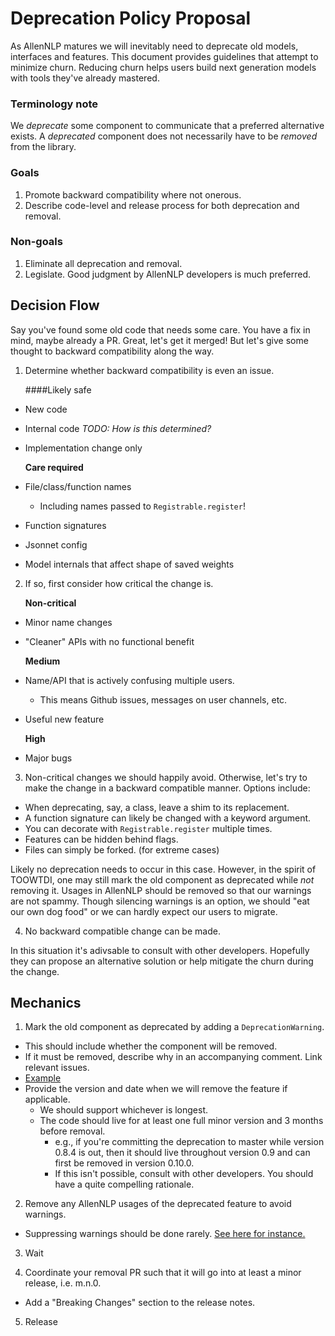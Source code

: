 # Deprecation Policy Proposal

As AllenNLP matures we will inevitably need to deprecate old models, interfaces and features. This document provides guidelines that attempt to minimize churn. Reducing churn helps users build next generation models with tools they've already mastered.

### Terminology note

We _deprecate_ some component to communicate that a preferred alternative exists. A _deprecated_ component does not necessarily have to be _removed_ from the library.

### Goals

1. Promote backward compatibility where not onerous.
2. Describe code-level and release process for both deprecation and removal.

### Non-goals

1. Eliminate all deprecation and removal.
2. Legislate. Good judgment by AllenNLP developers is much preferred.

## Decision Flow

Say you've found some old code that needs some care. You have a fix in mind, maybe already a PR. Great, let's get it merged! But let's give some thought to backward compatibility along the way.

1. Determine whether backward compatibility is even an issue.

    ####Likely safe

  * New code
  * Internal code _TODO: How is this determined?_
  * Implementation change only

    __Care required__

  * File/class/function names
    * Including names passed to `Registrable.register`!
  * Function signatures
  * Jsonnet config
  * Model internals that affect shape of saved weights

2. If so, first consider how critical the change is.

    __Non-critical__

  * Minor name changes
  * "Cleaner" APIs with no functional benefit

    __Medium__

  * Name/API that is actively confusing multiple users.
    * This means Github issues, messages on user channels, etc.
  * Useful new feature

    __High__

  * Major bugs

3. Non-critical changes we should happily avoid. Otherwise, let's try to make the change in a backward compatible manner. Options include:
  * When deprecating, say, a class, leave a shim to its replacement.
  * A function signature can likely be changed with a keyword argument.
  * You can decorate with `Registrable.register` multiple times.
  * Features can be hidden behind flags.
  * Files can simply be forked. (for extreme cases)

Likely no deprecation needs to occur in this case. However, in the spirit of TOOWTDI, one may still mark the old component as deprecated while _not_ removing it. Usages in AllenNLP should be removed so that our warnings are not spammy. Though silencing warnings is an option, we should "eat our own dog food" or we can hardly expect our users to migrate.

4. No backward compatible change can be made.

In this situation it's adivsable to consult with other developers. Hopefully they can propose an alternative solution or help mitigate the churn during the change.

## Mechanics

1. Mark the old component as deprecated by adding a `DeprecationWarning`.
  * This should include whether the component will be removed.
  * If it must be removed, describe why in an accompanying comment. Link relevant issues.
  * [Example](https://github.com/allenai/allennlp/blob/cb9651a4c77c10cbd2d76f79b85c6453386dc229/allennlp/modules/text_field_embedders/basic_text_field_embedder.py#L141)
  * Provide the version and date when we will remove the feature if applicable.
    * We should support whichever is longest.
    * The code should live for at least one full minor version and 3 months before removal.
      * e.g., if you're committing the deprecation to master while version 0.8.4 is out, then it should live throughout version 0.9 and can first be removed in version 0.10.0.
      * If this isn't possible, consult with other developers. You should have a quite compelling rationale.

2. Remove any AllenNLP usages of the deprecated feature to avoid warnings.
  * Suppressing warnings should be done rarely. [See here for instance.](https://github.com/allenai/allennlp/blob/9719b5c71207e642276fb1209ea1a4c8467e0792/allennlp/modules/token_embedders/embedding.py#L14)

3. Wait

4. Coordinate your removal PR such that it will go into at least a minor release, i.e. m.n.0.
  * Add a "Breaking Changes" section to the release notes.

5. Release
